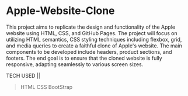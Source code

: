 # Apple-Website-Clone
This project aims to replicate the design and functionality of the Apple website using HTML, CSS, and GitHub Pages. The project will focus on utilizing HTML semantics, CSS styling techniques including flexbox, grid, and media queries to create a faithful clone of Apple's website. The main components to be developed include headers, product sections, and footers. The end goal is to ensure that the cloned website is fully responsive, adapting seamlessly to various screen sizes.

TECH USED ||
>HTML
>CSS
>BootStrap

